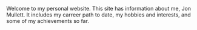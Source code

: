Welcome to my personal website. This site has information about me, Jon Mullett. It includes my carreer path to date, my hobbies and interests, and some of my achievements so far. 
